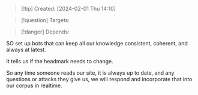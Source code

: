 
>[!tip] Created: [2024-02-01 Thu 14:10]

>[!question] Targets: 

>[!danger] Depends: 

SO set up bots that can keep all our knowledge consistent, coherent, and always at latest.

It tells us if the headmark needs to change.

So any time someone reads our site, it is always up to date, and any questions or attacks they give us, we will respond and incorporate that into our corpus in realtime.